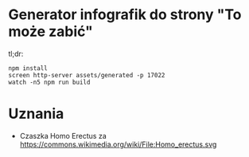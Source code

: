 # Generator infografik do strony "To może zabić"

tl;dr:

```
npm install
screen http-server assets/generated -p 17022
watch -n5 npm run build
```

# Uznania

* Czaszka Homo Erectus za https://commons.wikimedia.org/wiki/File:Homo_erectus.svg


